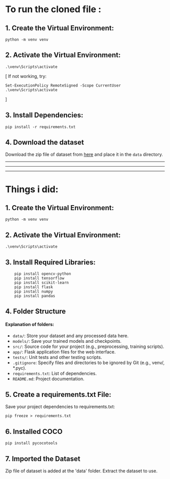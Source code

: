 
# To run the cloned file :

## 1. Create the Virtual Environment:

``` python -m venv venv ```
## 2. Activate the Virtual Environment:

``` .\venv\Scripts\activate ```

[ If not working, try:
```
Set-ExecutionPolicy RemoteSigned -Scope CurrentUser
.\venv\Scripts\activate
```
]
## 3. Install Dependencies:

```pip install -r requirements.txt```

## 4. Download the dataset

Download the zip file of dataset from [here](./data) and place it in the `data` directory.

<hr>
<hr>
<hr>


# Things i did:
## 1. Create the Virtual Environment:

``` python -m venv venv ```
## 2. Activate the Virtual Environment:

``` .\venv\Scripts\activate ```

## 3. Install Required Libraries:

```
    pip install opencv-python
    pip install tensorflow
    pip install scikit-learn
    pip install flask
    pip install numpy
    pip install pandas
```

## 4. Folder Structure
#### Explanation of folders:

* ` data/ `: Store your dataset and any processed data here.
* `models/`: Save your trained models and checkpoints.
* `src/`: Source code for your project (e.g., preprocessing, training scripts).
* `app/`: Flask application files for the web interface.
* `tests/`: Unit tests and other testing scripts.
* `.gitignore`: Specify files and directories to be ignored by Git (e.g., venv/, *.pyc).
* `requirements.txt`: List of dependencies.
* `README.md`: Project documentation.

## 5. Create a requirements.txt File:
Save your project dependencies to requirements.txt:

```pip freeze > requirements.txt```

## 6. Installed COCO

```pip install pycocotools```

## 7. Imported the Dataset
Zip file of dataset is added at the 'data' folder. Extract the dataset to use.
